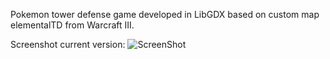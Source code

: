 Pokemon tower defense game developed in LibGDX based on custom map elementalTD from Warcraft III.

Screenshot current version:
![ScreenShot](https://raw.github.com/xkings/PokemonTD/master/screenshot.png)